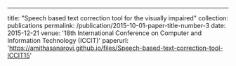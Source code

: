 ---
title: "Speech based text correction tool for the visually impaired"
collection: publications
permalink: /publication/2015-10-01-paper-title-number-3
date: 2015-12-21
venue: '18th International Conference on Computer and Information Technology (ICCIT)'
paperurl: 'https://amithasanarovi.github.io/files/Speech-based-text-correction-tool-ICCIT15'

